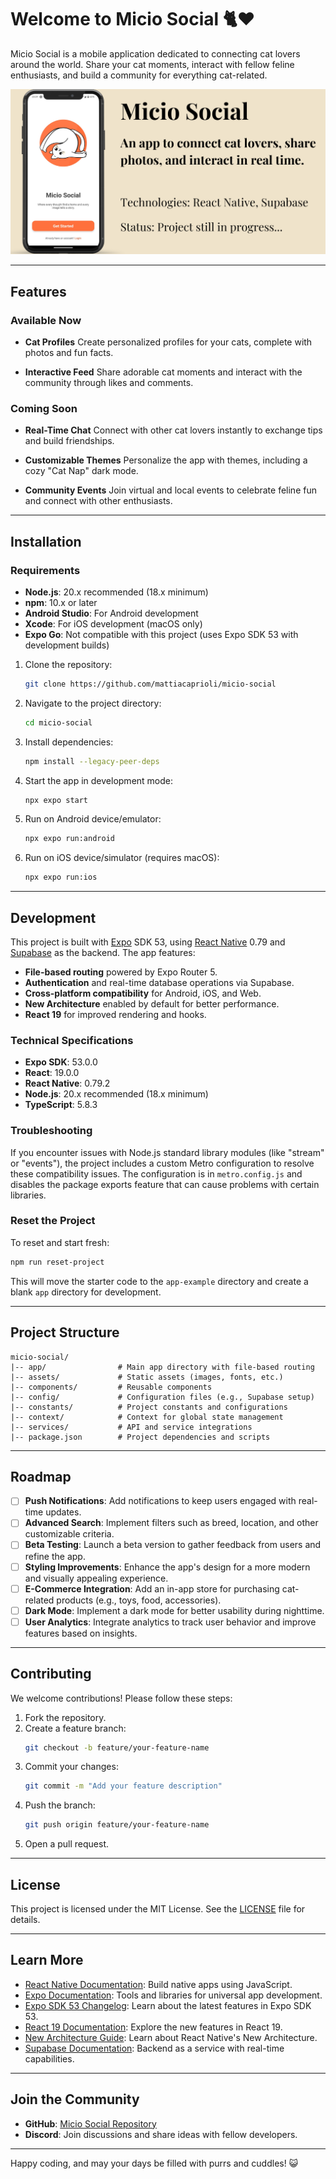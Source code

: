 
# Welcome to Micio Social 🐈❤️

Micio Social is a mobile application dedicated to connecting cat lovers around the world. Share your cat moments, interact with fellow feline enthusiasts, and build a community for everything cat-related.

<img src="https://github.com/mattiacaprioli/micio-social/blob/main/assets/images/micioSocial.png" alt="Micio Social Banner" width="600" />

---

## Features

### Available Now
- **Cat Profiles**
  Create personalized profiles for your cats, complete with photos and fun facts.

- **Interactive Feed**
  Share adorable cat moments and interact with the community through likes and comments.

### Coming Soon
- **Real-Time Chat**
  Connect with other cat lovers instantly to exchange tips and build friendships.

- **Customizable Themes**
  Personalize the app with themes, including a cozy "Cat Nap" dark mode.

- **Community Events**
  Join virtual and local events to celebrate feline fun and connect with other enthusiasts.


---

## Installation

### Requirements

- **Node.js**: 20.x recommended (18.x minimum)
- **npm**: 10.x or later
- **Android Studio**: For Android development
- **Xcode**: For iOS development (macOS only)
- **Expo Go**: Not compatible with this project (uses Expo SDK 53 with development builds)

1. Clone the repository:
   ```bash
   git clone https://github.com/mattiacaprioli/micio-social
   ```

2. Navigate to the project directory:
   ```bash
   cd micio-social
   ```

3. Install dependencies:
   ```bash
   npm install --legacy-peer-deps
   ```

4. Start the app in development mode:
   ```bash
   npx expo start
   ```

5. Run on Android device/emulator:
   ```bash
   npx expo run:android
   ```

6. Run on iOS device/simulator (requires macOS):
   ```bash
   npx expo run:ios
   ```

---

## Development

This project is built with [Expo](https://expo.dev) SDK 53, using [React Native](https://reactnative.dev) 0.79 and [Supabase](https://supabase.io) as the backend. The app features:

- **File-based routing** powered by Expo Router 5.
- **Authentication** and real-time database operations via Supabase.
- **Cross-platform compatibility** for Android, iOS, and Web.
- **New Architecture** enabled by default for better performance.
- **React 19** for improved rendering and hooks.

### Technical Specifications

- **Expo SDK**: 53.0.0
- **React**: 19.0.0
- **React Native**: 0.79.2
- **Node.js**: 20.x recommended (18.x minimum)
- **TypeScript**: 5.8.3

### Troubleshooting

If you encounter issues with Node.js standard library modules (like "stream" or "events"), the project includes a custom Metro configuration to resolve these compatibility issues. The configuration is in `metro.config.js` and disables the package exports feature that can cause problems with certain libraries.

### Reset the Project

To reset and start fresh:
```bash
npm run reset-project
```
This will move the starter code to the `app-example` directory and create a blank `app` directory for development.

---

## Project Structure

```plaintext
micio-social/
|-- app/                # Main app directory with file-based routing
|-- assets/             # Static assets (images, fonts, etc.)
|-- components/         # Reusable components
|-- config/             # Configuration files (e.g., Supabase setup)
|-- constants/          # Project constants and configurations
|-- context/            # Context for global state management
|-- services/           # API and service integrations
|-- package.json        # Project dependencies and scripts
```

---

## Roadmap

- [ ] **Push Notifications**: Add notifications to keep users engaged with real-time updates.
- [ ] **Advanced Search**: Implement filters such as breed, location, and other customizable criteria.
- [ ] **Beta Testing**: Launch a beta version to gather feedback from users and refine the app.
- [ ] **Styling Improvements**: Enhance the app's design for a more modern and visually appealing experience.
- [ ] **E-Commerce Integration**: Add an in-app store for purchasing cat-related products (e.g., toys, food, accessories).
- [ ] **Dark Mode**: Implement a dark mode for better usability during nighttime.
- [ ] **User Analytics**: Integrate analytics to track user behavior and improve features based on insights.

---

## Contributing

We welcome contributions! Please follow these steps:

1. Fork the repository.
2. Create a feature branch:
   ```bash
   git checkout -b feature/your-feature-name
   ```
3. Commit your changes:
   ```bash
   git commit -m "Add your feature description"
   ```
4. Push the branch:
   ```bash
   git push origin feature/your-feature-name
   ```
5. Open a pull request.

---

## License

This project is licensed under the MIT License. See the [LICENSE](./LICENSE) file for details.

---

## Learn More

- [React Native Documentation](https://reactnative.dev/): Build native apps using JavaScript.
- [Expo Documentation](https://docs.expo.dev/): Tools and libraries for universal app development.
- [Expo SDK 53 Changelog](https://expo.dev/changelog/sdk-53): Learn about the latest features in Expo SDK 53.
- [React 19 Documentation](https://react.dev/blog/2024/04/25/react-19): Explore the new features in React 19.
- [New Architecture Guide](https://docs.expo.dev/guides/new-architecture/): Learn about React Native's New Architecture.
- [Supabase Documentation](https://supabase.io/docs): Backend as a service with real-time capabilities.

---

## Join the Community

- **GitHub**: [Micio Social Repository](https://github.com/your-username/micio-social)
- **Discord**: Join discussions and share ideas with fellow developers.

---

Happy coding, and may your days be filled with purrs and cuddles! 😺
